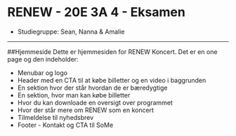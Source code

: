 # RENEW - 20E 3A 4 - Eksamen
- Studiegruppe: Sean, Nanna & Amalie
____

##Hjemmeside
Dette er hjemmesiden for RENEW Koncert. Det er en one page og den indeholder:

- Menubar og logo
- Header med en CTA til at købe billetter og en video i baggrunden
- En sektion hvor der står hvordan de er bæredygtige
- En sektion, hvor man kan købe billetter
- Hvor du kan downloade en oversigt over programmet
- Hvor der står mere om RENEW som en koncert
- Tilmeldelse til nyhedsbrev
- Footer - Kontakt og CTA til SoMe